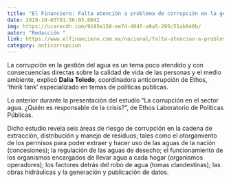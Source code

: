 ```yaml
---
title: "El Financiero: Falta atención a problema de corrupción en la gestión del agua"
date: 2019-10-03T01:56:03.004Z
img: https://ucarecdn.com/9185e158-ee7d-464f-a9a5-295c51ab046b/
autor: "Redacción "
link: https://www.elfinanciero.com.mx/nacional/falta-atencion-a-problema-de-corrupcion-en-la-gestion-del-agua-ethos/
category: anticorrupcion
---
```

La corrupción en la gestión del agua es un tema poco atendido y con consecuencias directas sobre la calidad de vida de las personas y el medio ambiente, explicó **Dalia Toledo**, coordinadora anticorrupción de Ethos, ‘think tank’ especializado en temas de políticas públicas.

Lo anterior durante la presentación del estudio “La corrupción en el sector agua. ¿Quién es responsable de la crisis?”, de Ethos Laboratorio de Políticas Públicas.

Dicho estudio revela seis áreas de riesgo de corrupción en la cadena de extracción, distribución y manejo de residuos; tales como el otorgamiento de los permisos para poder extraer y hacer uso de las aguas de la nación (concesiones); la regulación de las aguas de desecho; el funcionamiento de los organismos encargados de llevar agua a cada hogar (organismos operadores); los factores detrás del robo de agua (tomas clandestinas); las obras hidráulicas y la generación y publicación de datos.